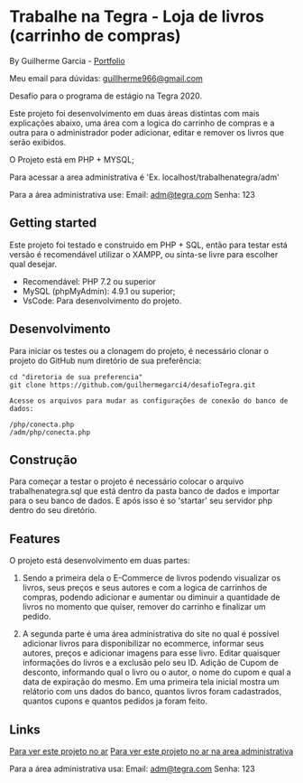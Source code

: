 # Trabalhe na Tegra - Loja de livros (carrinho de compras)

By Guilherme Garcia - [Portfolio](https://madebyguilherme.com)

Meu email para dúvidas: guillherme966@gmail.com

Desafío para o programa de estágio na Tegra 2020.

Este projeto foi desenvolvimento em duas áreas distintas com mais explicações abaixo, uma área com a logica do carrinho de compras e a outra para o administrador poder adicionar, editar e remover os livros que serão exibidos.

O Projeto está em PHP + MYSQL;

Para acessar a area administrativa é 'Ex. localhost/trabalhenategra/adm'

Para a área administrativa use:
Email: adm@tegra.com
Senha: 123

## Getting started

Este projeto foi testado e construido em PHP + SQL, então para testar está versão é recomendável utilizar o XAMPP,
ou sinta-se livre para escolher qual desejar.

* Recomendável: PHP 7.2 ou superior
* MySQL (phpMyAdmin): 4.9.1 ou superior;
* VsCode: Para desenvolvimento do projeto.

## Desenvolvimento

Para iniciar os testes ou a clonagem do projeto, é necessário clonar o projeto do GitHub num diretório de sua preferência:

```
cd "diretoria de sua preferencia"
git clone https://github.com/guilhermegarci4/desafioTegra.git
```

```
Acesse os arquivos para mudar as configurações de conexão do banco de dados:

/php/conecta.php
/adm/php/conecta.php
```

## Construção

Para começar a testar o projeto é necessário colocar o arquivo trabalhenategra.sql que está dentro da pasta banco de dados e importar para o seu banco de dados. E após isso é so 'startar' seu servidor php dentro do seu diretório.

## Features

O projeto está desenvolvimento em duas partes:

1. Sendo a primeira dela o E-Commerce de livros podendo visualizar os livros, seus preços e seus autores e com a logica de carrinhos de compras, podendo adicionar e aumentar ou diminuir a quantidade de livros no momento que quiser, remover do carrinho e finalizar um pedido. 

2. A segunda parte é uma área administrativa do site no qual é possível adicionar livros para disponibilizar no ecommerce, informar seus autores, preços e adicionar imagens para esse livro. Editar quaisquer informações do livros e a exclusão pelo seu ID. Adição de Cupom de desconto, informando qual o livro ou o autor, o nome do cupom e qual a data de expiração do mesmo. Em uma primeira tela inicial mostra um relátorio com uns dados do banco, quantos livros foram cadastrados, quantos cupons e quantos pedidos ja foram feito.

## Links

[Para ver este projeto no ar](https://madebyguilherme.com/trabalhenategra)
[Para ver este projeto no ar na area administrativa](https://madebyguilherme.com/trabalhenategra/adm)

Para a área administrativa usa:
Email: adm@tegra.com
Senha: 123




